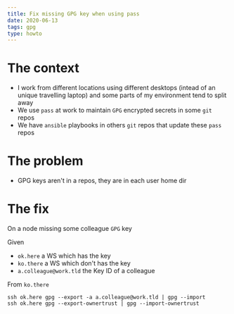 ```yaml
---
title: Fix missing GPG key when using pass
date: 2020-06-13
tags: gpg
type: howto
---
```


# The context

- I work from different locations using different desktops (intead of
  an unique travelling laptop) and some parts of my environment tend
  to split away
- We use `pass` at work to maintain `GPG` encrypted secrets in some `git` repos
- We have `ansible` playbooks in others `git` repos that update these `pass` repos

# The problem

- GPG keys aren't in a repos, they are in each user home dir

# The fix

On a node missing some colleague `GPG` key

Given

- `ok.here` a WS which has the key
- `ko.there` a WS which don't has the key
- `a.colleague@work.tld` the Key ID of a colleague

From `ko.there`

```
ssh ok.here gpg --export -a a.colleague@work.tld | gpg --import
ssh ok.here gpg --export-ownertrust | gpg --import-ownertrust
```
